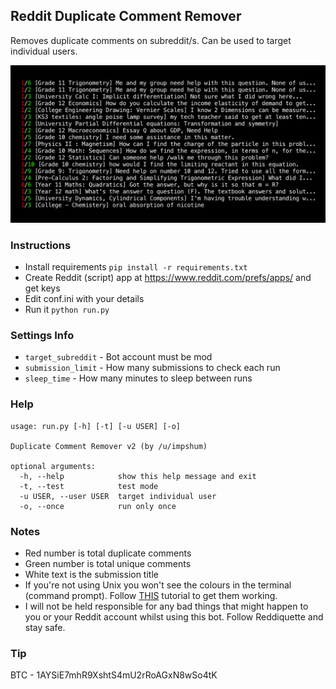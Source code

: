 ## Reddit Duplicate Comment Remover

Removes duplicate comments on subreddit/s. Can be used to target individual users.

![](ss.jpg)

### Instructions

-   Install requirements `pip install -r requirements.txt`
-   Create Reddit (script) app at <https://www.reddit.com/prefs/apps/> and get keys
-   Edit conf.ini with your details
-   Run it `python run.py`

### Settings Info

-   `target_subreddit` - Bot account must be mod
-   `submission_limit` - How many submissions to check each run
-   `sleep_time` - How many minutes to sleep between runs

### Help

    usage: run.py [-h] [-t] [-u USER] [-o]

    Duplicate Comment Remover v2 (by /u/impshum)

    optional arguments:
      -h, --help            show this help message and exit
      -t, --test            test mode
      -u USER, --user USER  target individual user
      -o, --once            run only once

### Notes

-   Red number is total duplicate comments
-   Green number is total unique comments
-   White text is the submission title
-   If you're not using Unix you won't see the colours in the terminal (command prompt). Follow [THIS](https://recycledrobot.co.uk/words/?print-python-colours) tutorial to get them working.
-   I will not be held responsible for any bad things that might happen to you or your Reddit account whilst using this bot. Follow Reddiquette and stay safe.

### Tip

BTC - 1AYSiE7mhR9XshtS4mU2rRoAGxN8wSo4tK
